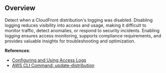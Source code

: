 ## Overview

Detect when a CloudFront distribution's logging was disabled. Disabling logging reduces visibility into access and usage, making it difficult to monitor traffic, detect anomalies, or respond to security incidents. Enabling logging ensures access monitoring, supports compliance requirements, and provides valuable insights for troubleshooting and optimization.

**References**:
- [Configuring and Using Access Logs](https://docs.aws.amazon.com/AmazonCloudFront/latest/DeveloperGuide/AccessLogs.html)
- [AWS CLI Command: update-distribution](https://awscli.amazonaws.com/v2/documentation/api/latest/reference/cloudfront/update-distribution.html)